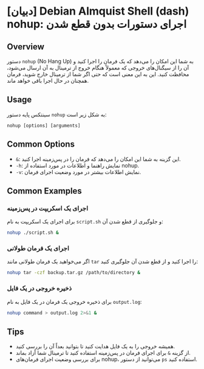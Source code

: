 # [دبیان] Debian Almquist Shell (dash) nohup: اجرای دستورات بدون قطع شدن

## Overview
دستور `nohup` (No Hang Up) به شما این امکان را می‌دهد که یک فرمان را اجرا کنید و آن را از سیگنال‌های خروجی که معمولاً هنگام خروج از ترمینال به آن ارسال می‌شود، محافظت کنید. این به این معنی است که حتی اگر شما از ترمینال خارج شوید، فرمان همچنان در حال اجرا باقی خواهد ماند.

## Usage
سینتکس پایه دستور `nohup` به شکل زیر است:

```
nohup [options] [arguments]
```

## Common Options
- `&`: این گزینه به شما این امکان را می‌دهد که فرمان را در پس‌زمینه اجرا کنید.
- `-h`: نمایش راهنما و اطلاعات در مورد استفاده از nohup.
- `-v`: نمایش اطلاعات بیشتر در مورد وضعیت اجرای فرمان.

## Common Examples
### اجرای یک اسکریپت در پس‌زمینه
برای اجرای یک اسکریپت به نام `script.sh` و جلوگیری از قطع شدن آن:

```bash
nohup ./script.sh &
```

### اجرای یک فرمان طولانی
اگر می‌خواهید یک فرمان طولانی مانند `tar` را اجرا کنید و از قطع شدن آن جلوگیری کنید:

```bash
nohup tar -czf backup.tar.gz /path/to/directory &
```

### ذخیره خروجی در یک فایل
برای ذخیره خروجی یک فرمان در یک فایل به نام `output.log`:

```bash
nohup command > output.log 2>&1 &
```

## Tips
- همیشه خروجی را به یک فایل هدایت کنید تا بتوانید بعداً آن را بررسی کنید.
- از گزینه `&` برای اجرای فرمان در پس‌زمینه استفاده کنید تا ترمینال شما آزاد بماند.
- برای بررسی وضعیت اجرای فرمان‌های nohup، می‌توانید از دستور `ps` استفاده کنید.